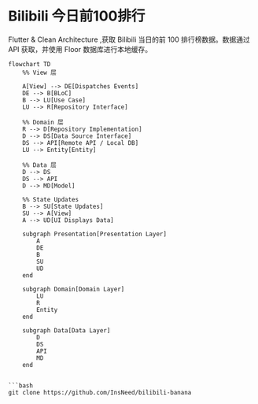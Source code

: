 # Bilibili 今日前100排行

Flutter & Clean Architecture ,获取 Bilibili 当日的前 100 排行榜数据。数据通过 API 获取，并使用 Floor 数据库进行本地缓存。


```mermaid
flowchart TD
    %% View 层

    A[View] --> DE[Dispatches Events]
    DE --> B[BLoC]
    B --> LU[Use Case]
    LU --> R[Repository Interface]
    
    %% Domain 层
    R --> D[Repository Implementation]
    D --> DS[Data Source Interface]
    DS --> API[Remote API / Local DB]
    LU --> Entity[Entity]

    %% Data 层
    D --> DS
    DS --> API
    D --> MD[Model]
    
    %% State Updates
    B --> SU[State Updates]
    SU --> A[View]
    A --> UD[UI Displays Data]

    subgraph Presentation[Presentation Layer]
        A
        DE
        B
        SU
        UD
    end

    subgraph Domain[Domain Layer]
        LU
        R
        Entity
    end

    subgraph Data[Data Layer]
        D
        DS
        API
        MD
    end


```bash
git clone https://github.com/InsNeed/bilibili-banana
